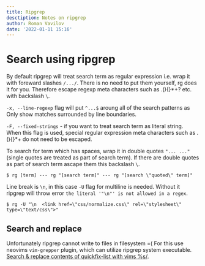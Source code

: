 ```yaml
---
title: Ripgrep
desctiption: Notes on ripgrep
author: Roman Vavilov
date: '2022-01-11 15:16'
---
```


# Search using ripgrep

By default ripgrep will treat search term as regular expression i.e. wrap it with foreward slashes `/.../`. There
is no need to put them yourself, rg does it for you. Therefore escape regexp meta characters such as .(){}*+? etc. with
backslash `\`.

`-x, --line-regexp` flag will put `^...$` aroung all of the search patterns as Only show matches surrounded by line
boundaries.

`-F, --fixed-strings` - if you want to treat search term as literal string. When this flag is used, special
regular expression meta characters such as .(){}*+ do not need to be escaped.

To search for term which has spaces, wrap it in double quotes `"... ..."` (single quotes are treated as part of search
term). If there are double quotes as part of search term ascape them this backslash `\`.

```Shell
$ rg [term] --- rg "[search term]" --- rg "[search \"quoted\" term]"
```

Line break is `\n`, in this case `-U` flag for multiline is needed. Without it ripgrep will throw error `the literal '"\n"' is not allowed in a regex`.

```Shell
$ rg -U "\n  <link href=\"css/normalize.css\" rel=\"stylesheet\" type=\"text/css\">"
```

## Search and replace

Unfortunately ripgrep cannot write to files in filesystem =( For this use neovims `vim-grepper` plugin, which can
utilize ripgrep system executable. [Search & replace contents of quickfix-list with vims %s/](/vim/search_and_replace).
